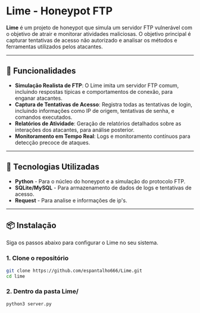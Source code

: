 # Lime - Honeypot FTP

**Lime** é um projeto de honeypot que simula um servidor FTP vulnerável com o objetivo de atrair e monitorar atividades maliciosas. O objetivo principal é capturar tentativas de acesso não autorizado e analisar os métodos e ferramentas utilizados pelos atacantes.

---

## 🚀 Funcionalidades

- **Simulação Realista de FTP**: O Lime imita um servidor FTP comum, incluindo respostas típicas e comportamentos de conexão, para enganar atacantes.
- **Captura de Tentativas de Acesso**: Registra todas as tentativas de login, incluindo informações como IP de origem, tentativas de senha, e comandos executados.
- **Relatórios de Atividade**: Geração de relatórios detalhados sobre as interações dos atacantes, para análise posterior.
- **Monitoramento em Tempo Real**: Logs e monitoramento contínuos para detecção precoce de ataques.

---

## 🔧 Tecnologias Utilizadas

- **Python** - Para o núcleo do honeypot e a simulação do protocolo FTP.
- **SQLite/MySQL** - Para armazenamento de dados de logs e tentativas de acesso.
- **Request** - Para analise e informações de ip's.

---

## 📦 Instalação

Siga os passos abaixo para configurar o Lime no seu sistema.

### 1. Clone o repositório

```bash
git clone https://github.com/espantalho666/Lime.git
cd lime
```

### 2. Dentro da pasta Lime/

```bash
python3 server.py
```
